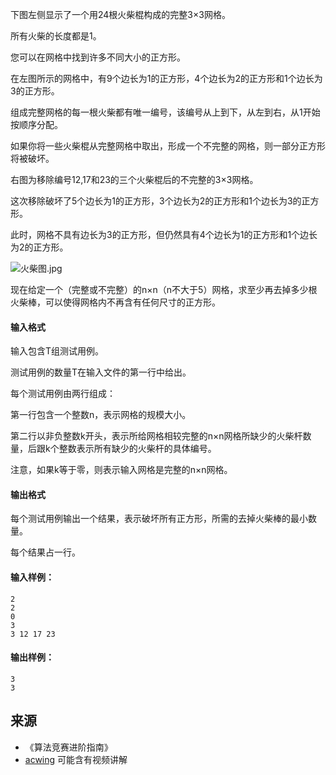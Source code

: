 下图左侧显示了一个用24根火柴棍构成的完整3×3网格。

所有火柴的长度都是1。

您可以在网格中找到许多不同大小的正方形。

在左图所示的网格中，有9个边长为1的正方形，4个边长为2的正方形和1个边长为3的正方形。

组成完整网格的每一根火柴都有唯一编号，该编号从上到下，从左到右，从1开始按顺序分配。

如果你将一些火柴棍从完整网格中取出，形成一个不完整的网格，则一部分正方形将被破坏。

右图为移除编号12,17和23的三个火柴棍后的不完整的3×3网格。

这次移除破坏了5个边长为1的正方形，3个边长为2的正方形和1个边长为3的正方形。

此时，网格不具有边长为3的正方形，但仍然具有4个边长为1的正方形和1个边长为2的正方形。

![火柴图.jpg](/media/article/image/2019/01/16/19_2af90edc19-火柴图.jpg)

现在给定一个（完整或不完整）的n×n（n不大于5）网格，求至少再去掉多少根火柴棒，可以使得网格内不再含有任何尺寸的正方形。

#### 输入格式

输入包含T组测试用例。

测试用例的数量T在输入文件的第一行中给出。

每个测试用例由两行组成：

第一行包含一个整数n，表示网格的规模大小。

第二行以非负整数k开头，表示所给网格相较完整的n×n网格所缺少的火柴杆数量，后跟k个整数表示所有缺少的火柴杆的具体编号。

注意，如果k等于零，则表示输入网格是完整的n×n网格。

#### 输出格式

每个测试用例输出一个结果，表示破坏所有正方形，所需的去掉火柴棒的最小数量。

每个结果占一行。

#### 输入样例：

```
2
2
0
3
3 12 17 23
```

#### 输出样例：

```
3
3
```

## 来源 
- 《算法竞赛进阶指南》
- [acwing](https://www.acwing.com/problem/content/184/) 可能含有视频讲解
